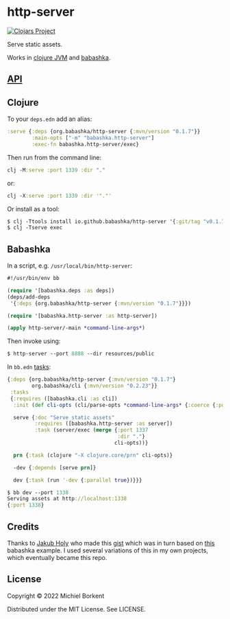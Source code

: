 # http-server

[![Clojars Project](https://img.shields.io/clojars/v/org.babashka/http-server.svg)](https://clojars.org/org.babashka/http-server)

Serve static assets.

Works in [clojure JVM](#clojure) and [babashka](#babashka).

## [API](API.md)

## Clojure

To your `deps.edn` add an alias:

``` clojure
:serve {:deps {org.babashka/http-server {:mvn/version "0.1.7"}}
        :main-opts ["-m" "babashka.http-server"]
        :exec-fn babashka.http-server/exec}
```

Then run from the command line:

``` clojure
clj -M:serve :port 1339 :dir "."
```

or:

``` clojure
clj -X:serve :port 1339 :dir '"."'
```

Or install as a tool:

``` clojure
$ clj -Ttools install io.github.babashka/http-server '{:git/tag "v0.1.7"}' :as serve
$ clj -Tserve exec
```

## Babashka

In a script, e.g. `/usr/local/bin/http-server`:

``` clojure
#!/usr/bin/env bb

(require '[babashka.deps :as deps])
(deps/add-deps
 '{:deps {org.babashka/http-server {:mvn/version "0.1.7"}}})

(require '[babashka.http-server :as http-server])

(apply http-server/-main *command-line-args*)
```

Then invoke using:

``` clojure
$ http-server --port 8888 --dir resources/public
```

In `bb.edn` [tasks](https://book.babashka.org/#tasks):

``` clojure
{:deps {org.babashka/http-server {:mvn/version "0.1.7"}
        org.babashka/cli {:mvn/version "0.2.23"}}
 :tasks
 {:requires ([babashka.cli :as cli])
  :init (def cli-opts (cli/parse-opts *command-line-args* {:coerce {:port :int}}))

  serve {:doc "Serve static assets"
         :requires ([babashka.http-server :as server])
         :task (server/exec (merge {:port 1337
                                    :dir "."}
                                   cli-opts))}

  prn {:task (clojure "-X clojure.core/prn" cli-opts)}

  -dev {:depends [serve prn]}

  dev {:task (run '-dev {:parallel true})}}}
```

``` clojure
$ bb dev --port 1338
Serving assets at http://localhost:1338
{:port 1338}
```

## Credits

Thanks to [Jakub Holy](https://github.com/holyjak) who made this
[gist](https://gist.github.com/holyjak/36c6284c047ffb7573e8a34399de27d8) which
was in turn based on
[this](https://github.com/babashka/babashka/blob/master/examples/image-viewer.clj)
babashka example. I used several variations of this in my own projects, which
eventually became this repo.

## License

Copyright © 2022 Michiel Borkent

Distributed under the MIT License. See LICENSE.
